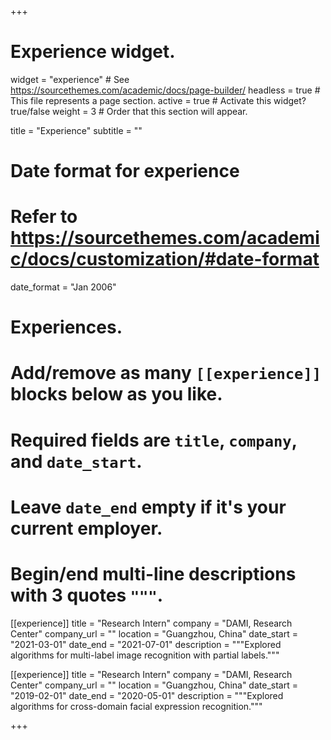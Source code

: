 +++
# Experience widget.
widget = "experience"  # See https://sourcethemes.com/academic/docs/page-builder/
headless = true  # This file represents a page section.
active = true  # Activate this widget? true/false
weight = 3  # Order that this section will appear.

title = "Experience"
subtitle = ""

# Date format for experience
#   Refer to https://sourcethemes.com/academic/docs/customization/#date-format
date_format = "Jan 2006"

# Experiences.
#   Add/remove as many `[[experience]]` blocks below as you like.
#   Required fields are `title`, `company`, and `date_start`.
#   Leave `date_end` empty if it's your current employer.
#   Begin/end multi-line descriptions with 3 quotes `"""`.

[[experience]]
  title = "Research Intern"
  company = "DAMI, Research Center"
  company_url = ""
  location = "Guangzhou, China"
  date_start = "2021-03-01"
  date_end = "2021-07-01"
  description = """Explored algorithms for multi-label image recognition with partial labels."""

[[experience]]
  title = "Research Intern"
  company = "DAMI, Research Center"
  company_url = ""
  location = "Guangzhou, China"
  date_start = "2019-02-01"
  date_end = "2020-05-01"
  description = """Explored algorithms for cross-domain facial expression recognition."""  

+++
